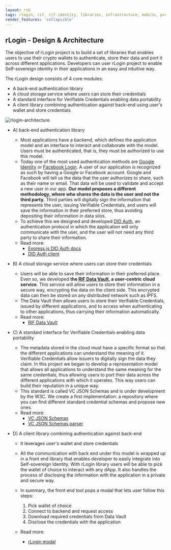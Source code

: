 ```yaml
---
layout: rsk
tags: rlogin, rif, rif-identity, libraries, infrastructure, mobile, protocols, mvp, design, rbtc, defi, decentralized, quick-start, guides, tutorial, networks, dapps, tools, rootstock, rsk, ethereum, smart-contracts, install, get-started, how-to, mainnet, testnet, contracts, wallets, web3, crypto
render_features: 'collapsible'
---
```


## rLogin - Design & Architecture

The objective of rLogin project is to build a set of libraries that enables users to use their crypto wallets to authenticate, store their data and port it across different applications. Developers can user rLogin project to enable Self-sovereign identity in their applications in an easy and intuitive way.

The rLogin design consists of 4 core modules:

- A back-end authentication library
- A cloud storage service where users can store their credentials
- A standard interface for Verifiable Credentials enabling data portability
- A client library combining authentication against back-end using user's wallet and store credentials

![rlogin-architecture](../assets/rlogin-architecture.jpg)

[](#top "collapsible")
- A) back-end authentication library
  * Most applications have a backend, which defines the application model and an interface to interact and collaborate with the model. Users must be authenticated, that is, they must be authorized to use this model.
  * Today one of the most used authentication methods are [Google Identity](https://developers.facebook.com/products/facebook-login/) or [Facebook Login](https://developers.facebook.com/products/facebook-login/). A user of our application is recognized as such by having a Google or Facebook account. Google and Facebook will tell us the data that the user authorizes to share, such as their name or email. That data will be used to validate and accept a new user in our app.
  **Our model proposes a different methodology, where who shares the data is the user and not the third party.** Third parties will digitally sign the information that represents the user, issuing Verifiable Credentials, and users will save the information in their preferred store, thus avoiding depositing their information in data silos.
  * To achieve this we designed and developed [DID Auth](/rif/identity/specs/did-auth), an authentication protocol in which the application will only communicate with the user, and the user will not need any third party to share their information.
  * Read more:
    - [Express.js DID Auth docs](../libraries/express-did-auth)
    - [DID Auth client](../libraries/did-auth-client)

- B) A cloud storage service where users can store their credentials
  * Users will be able to save their information in their preferred place. Even so, we developed **the [RIF Data Vault](/rif/identity/data-vault), a user-centric cloud service**. This service will allow users to store their information in a secure way, encrypting the data on the client side. This encrypted data can then be stored on any distributed network such as IPFS.
  * The Data Vault then allows users to store their Verifiable Credentials, issued by different applications, and to access when authenticating to other applications, thus carrying their information automatically.
  * Read more:
    - [RIF Data Vault](/rif/identity/data-vault)

- C) A standard interface for Verifiable Credentials enabling data portability
  * The metadata stored in the cloud must have a specific format so that the different applications can understand the meaning of it. Verifiable Credentials allow issuers to digitally sign the data they claim. In this project we began to develop a representation model that allows all applications to understand the same meaning for the same credentials, thus allowing users to port their data across the different applications with which it operates. This way users can build their reputation in a unique way.
  * This standard is called VC JSON Schemas and is under development by the W3C. We create a first implementation: a repository where you can find different standard credential schemas and propose new ones.
  * Read more:
    - [VC JSON Schemas](../libraries/vc-json-schemas)
    - [VC JSON Schemas parser](../libraries/vc-json-schemas-parser)

- D) A client library combining authentication against back-end
  * It leverages user's wallet and store credentials
  * All the communication with back end under this model is wrapped up in a front end library that enables developer to easily integrate into Self-sovereign Identity. With rLogin library users will be able to pick the wallet of choice to interact with any dApp. It also handles the process of disclosing the information with the application in a private and secure way.
  * In summary, the front end tool pops a modal that lets user follow this steps:
      1. Pick wallet of choice
      2. Connect to backend and request access
      3. Download required credentials from Data Vault
      4. Disclose the credentials with the application

  * Read more:
    - [rLogin modal](../libraries/modal)
